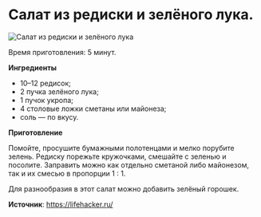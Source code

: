 # Салат из редиски и зелёного лука.

![Салат из редиски и зелёного лука](/images/Kulinar/Salad/redzel.jpg 'Салат из редиски и зелёного лука')

Время приготовления: 5 минут.

**Ингредиенты**

- 10–12 редисок;
- 2 пучка зелёного лука;
- 1 пучок укропа;
- 4 столовые ложки сметаны или майонеза;
- соль — по вкусу.

**Приготовление**

Помойте, просушите бумажными полотенцами и мелко порубите зелень. Редиску порежьте кружочками, смешайте с зеленью и посолите. Заправить можно как отдельно сметаной либо майонезом, так и их смесью в пропорции 1 : 1.

Для разнообразия в этот салат можно добавить зелёный горошек.

**Источник**: https://lifehacker.ru/
